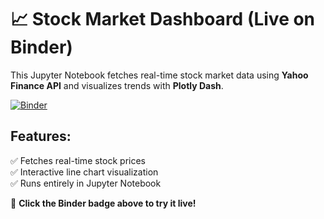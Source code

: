 # 📈 Stock Market Dashboard (Live on Binder)

This Jupyter Notebook fetches real-time stock market data using **Yahoo Finance API** and visualizes trends with **Plotly Dash**.

[![Binder](https://mybinder.org/badge_logo.svg)](https://mybinder.org/v2/git/https%3A%2F%2Fgithub.com%2FMohsto%2FStock-dashboard/HEAD?urlpath=%2Fdoc%2Ftree%2FDashboard.ipynb)

## Features:
✅ Fetches real-time stock prices  
✅ Interactive line chart visualization  
✅ Runs entirely in Jupyter Notebook  

🔗 **Click the Binder badge above to try it live!**
